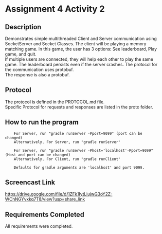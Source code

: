 # Assignment 4 Activity 2
## Description
Demonstrates simple multithreaded Client and Server communication using SocketServer and Socket Classes. The client will be playing a memory matching game.
In this game, the user has 3 options: See leaderboard, Play game, and quit. <br />
If multiple users are connected, they will help each other to play the same game. The leaderboard persists even if the server crashes.
The protocol for the communication uses protobuf. <br />
The response is also a protobuf.

## Protocol

The protocol is defined in the PROTOCOL.md file. <br />
Specific Protocol for requests and responses are listed in the proto folder. 

## How to run the program
```
    For Server, run "gradle runServer -Pport=9099" (port can be changed)
    Alternatively, For Server, run "gradle runServer"
```
```   
    For Server, run "gradle runServer -Phost='localhost'-Pport=9099" (Host and port can be changed)
    Alternatively, For Client, run "gradle runClient"
```   
``` 
    Defaults for gradle arguments are 'localhost' and port 9099.
```

## Screencast Link

https://drive.google.com/file/d/1ZFk1IytLiujwG3oY2Z-WChNGYvxkq7T8/view?usp=share_link

## Requirements Completed
All requirements were completed.
